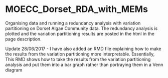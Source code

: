 # MOECC_Dorset_RDA_with_MEMs
Organising data and running a redundancy analysis with variation partitioning on Dorset Algae Community data.  The redundancy analysis is plotted and the variation partitioning results are posted in the html in the page description.

Update 28/06/2017 - I have also added an RMD file explaining how to make the results from the variation partitioning more interpretable. Essentially, This RMD shows how to take the results from the variation partitioning analysis and put them into a bar graph rather than portraying them in a Venn diagram
